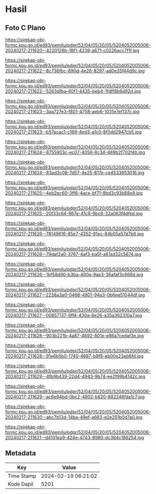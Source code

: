 # Hasil

## Foto C Plano

https://sirekap-obj-formc.kpu.go.id/ed93/pemilu/pdpr/52/04/05/20/05/5204052005006-20240217-211620--4220126b-18f1-4239-a671-c0226acc7f1f.jpg

https://sirekap-obj-formc.kpu.go.id/ed93/pemilu/pdpr/52/04/05/20/05/5204052005006-20240217-211622--8c736fbc-890d-4e26-8297-ad0e35f44d9c.jpg

https://sirekap-obj-formc.kpu.go.id/ed93/pemilu/pdpr/52/04/05/20/05/5204052005006-20240217-211622--5263dfba-60f1-4435-beb4-1fdff6b6d92d.jpg

https://sirekap-obj-formc.kpu.go.id/ed93/pemilu/pdpr/52/04/05/20/05/5204052005006-20240217-211623--3aa727e3-f801-4758-aeb6-1031e7ef137c.jpg

https://sirekap-obj-formc.kpu.go.id/ed93/pemilu/pdpr/52/04/05/20/05/5204052005006-20240217-211623--b57acac1-c169-4ed3-a1c0-8f0dd2947cb5.jpg

https://sirekap-obj-formc.kpu.go.id/ed93/pemilu/pdpr/52/04/05/20/05/5204052005006-20240217-211624--8755903c-ec07-4058-8c34-469b2f702f4b.jpg

https://sirekap-obj-formc.kpu.go.id/ed93/pemilu/pdpr/52/04/05/20/05/5204052005006-20240217-211624--83ad3c08-7d57-4e25-817e-ce4533653016.jpg

https://sirekap-obj-formc.kpu.go.id/ed93/pemilu/pdpr/52/04/05/20/05/5204052005006-20240217-211625--4eb2ec60-3ff6-4ace-bf71-8bd3c93b88e9.jpg

https://sirekap-obj-formc.kpu.go.id/ed93/pemilu/pdpr/52/04/05/20/05/5204052005006-20240217-211625--20f33c64-967e-41c9-9bc6-32a063f4dfed.jpg

https://sirekap-obj-formc.kpu.go.id/ed93/pemilu/pdpr/52/04/05/20/05/5204052005006-20240217-211626--78149616-85e7-4352-91ec-84b05a57d7b6.jpg

https://sirekap-obj-formc.kpu.go.id/ed93/pemilu/pdpr/52/04/05/20/05/5204052005006-20240217-211626--79daf2a0-3767-4af3-ba5f-a61ad32c5674.jpg

https://sirekap-obj-formc.kpu.go.id/ed93/pemilu/pdpr/52/04/05/20/05/5204052005006-20240217-211626--1bf58d90-b3ba-400a-9ae3-36afaf3c668d.jpg

https://sirekap-obj-formc.kpu.go.id/ed93/pemilu/pdpr/52/04/05/20/05/5204052005006-20240217-211627--2238a3a0-0468-4801-94a3-0b6ee51044df.jpg

https://sirekap-obj-formc.kpu.go.id/ed93/pemilu/pdpr/52/04/05/20/05/5204052005006-20240217-211627--00857137-6ff4-430a-8e26-a35a362310a7.jpg

https://sirekap-obj-formc.kpu.go.id/ed93/pemilu/pdpr/52/04/05/20/05/5204052005006-20240217-211628--903b221b-4a87-4692-801e-e86a7cedaf3e.jpg

https://sirekap-obj-formc.kpu.go.id/ed93/pemilu/pdpr/52/04/05/20/05/5204052005006-20240217-211628--91e6b5b0-1740-4687-b9f8-eb00e23eb6fd.jpg

https://sirekap-obj-formc.kpu.go.id/ed93/pemilu/pdpr/52/04/05/20/05/5204052005006-20240217-211629--4fb9b439-22d4-4943-9b74-ee2f99b4142c.jpg

https://sirekap-obj-formc.kpu.go.id/ed93/pemilu/pdpr/52/04/05/20/05/5204052005006-20240217-211629--ac6e94bd-0bc2-4802-b620-882246fda1c7.jpg

https://sirekap-obj-formc.kpu.go.id/ed93/pemilu/pdpr/52/04/05/20/05/5204052005006-20240217-211630--abc7b13d-14ba-49ef-a693-e2e251b0d7a0.jpg

https://sirekap-obj-formc.kpu.go.id/ed93/pemilu/pdpr/52/04/05/20/05/5204052005006-20240217-211621--d4101ea9-424e-4743-8980-dc384c186254.jpg


## Metadata

| Key        | Value               |
| ---------- | ------------------- |
| Time Stamp | 2024-02-19 06:21:02 |
| Kode Dapil | 5201                |



